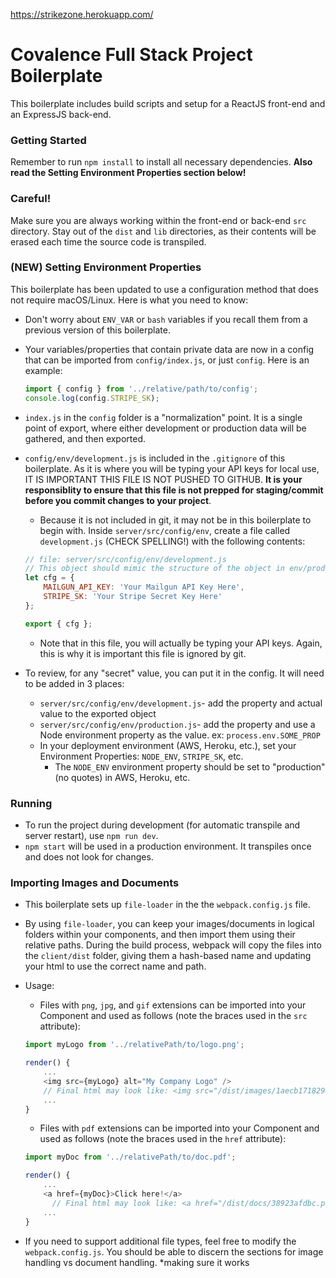 
https://strikezone.herokuapp.com/


# Covalence Full Stack Project Boilerplate
This boilerplate includes build scripts and setup for a ReactJS front-end and an ExpressJS back-end.

### Getting Started
Remember to run `npm install` to install all necessary dependencies. __Also read the Setting Environment Properties section below!__

### Careful!
Make sure you are always working within the front-end or back-end `src` directory. Stay out of the `dist` and `lib` directories, as their contents will be erased each time the source code is transpiled.

### (NEW) Setting Environment Properties
This boilerplate has been updated to use a configuration method that does not require macOS/Linux. Here is what you need to know:
* Don't worry about `ENV_VAR` or `bash` variables if you recall them from a previous version of this boilerplate.
* Your variables/properties that contain private data are now in a config that can be imported from `config/index.js`, or just `config`. Here is an example:

  ```js
  import { config } from '../relative/path/to/config';
  console.log(config.STRIPE_SK);
  ```
* `index.js` in the `config` folder is a "normalization" point. It is a single point of export, where either development or production data will be gathered, and then exported.
* `config/env/development.js` is included in the `.gitignore` of this boilerplate. As it is where you will be typing your API keys for local use, IT IS IMPORTANT THIS FILE IS NOT PUSHED TO GITHUB. __It is your responsiblity to ensure that this file is not prepped for staging/commit before you commit changes to your project__.
  * Because it is not included in git, it may not be in this boilerplate to begin with. Inside `server/src/config/env`, create a file called `development.js` (CHECK SPELLING!) with the following contents:

  ```js
  // file: server/src/config/env/development.js
  // This object should mimic the structure of the object in env/production, but should use actual values
  let cfg = {
      MAILGUN_API_KEY: 'Your Mailgun API Key Here',
      STRIPE_SK: 'Your Stripe Secret Key Here'
  };

  export { cfg };
  ```

  * Note that in this file, you will actually be typing your API keys. Again, this is why it is important this file is ignored by git.
* To review, for any "secret" value, you can put it in the config. It will need to be added in 3 places:
  * `server/src/config/env/development.js`- add the property and actual value to the exported object
  * `server/src/config/env/production.js`- add the property and use a Node environment property as the value. ex: `process.env.SOME_PROP`
  * In your deployment environment (AWS, Heroku, etc.), set your Environment Properties: `NODE_ENV`, `STRIPE_SK`, etc.
    * The `NODE_ENV` environment property should be set to "production" (no quotes) in AWS, Heroku, etc.

### Running
* To run the project during development (for automatic transpile and server restart), use `npm run dev`.
* `npm start` will be used in a production environment. It transpiles once and does not look for changes.

### Importing Images and Documents
* This boilerplate sets up `file-loader` in the the `webpack.config.js` file.
* By using `file-loader`, you can keep your images/documents in logical folders within your components, and then import them using their relative paths. During the build process, webpack will copy the files into the `client/dist` folder, giving them a hash-based name and updating your html to use the correct name and path.
* Usage:
  * Files with `png`, `jpg`, and `gif` extensions can be imported into your Component and used as follows (note the braces used in the `src` attribute):

  ```js
  import myLogo from '../relativePath/to/logo.png';

  render() {
      ...
      <img src={myLogo} alt="My Company Logo" />
      // Final html may look like: <img src="/dist/images/1aecb1718293a.png" alt="My Company Logo>
      ...
  }
  ```
  
  * Files with `pdf` extensions can be imported into your Component and used as follows (note the braces used in the `href` attribute):

  ```js
  import myDoc from '../relativePath/to/doc.pdf';

  render() {
      ...
      <a href={myDoc}>Click here!</a>
        // Final html may look like: <a href="/dist/docs/38923afdbc.pdf">Click here!</a>
      ...
  }
  ```
* If you need to support additional file types, feel free to modify the `webpack.config.js`. You should be able to discern the sections for image handling vs document handling.
*making sure it works
